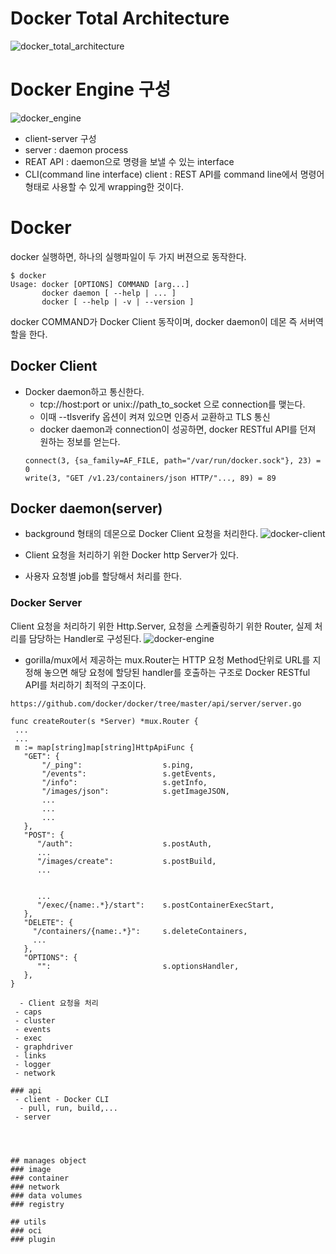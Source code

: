 # Docker Total Architecture
![docker_total_architecture](https://cloud.githubusercontent.com/assets/9585881/16713210/eab33898-46da-11e6-9052-7a8679c44478.PNG)

# Docker Engine 구성
![docker_engine](https://cloud.githubusercontent.com/assets/9585881/16617978/d14d0058-43c1-11e6-8acb-5c694916a951.PNG)

- client-server 구성
- server : daemon process
- REAT API : daemon으로 명령을 보낼 수 있는 interface
- CLI(command line interface) client : REST API를 command line에서 명령어 형태로 사용할 수 있게 wrapping한 것이다. 

# Docker 
docker 실행하면, 하나의 실행파일이 두 가지 버젼으로 동작한다. 
```
$ docker
Usage: docker [OPTIONS] COMMAND [arg...]
       docker daemon [ --help | ... ]
       docker [ --help | -v | --version ]
```
docker COMMAND가 Docker Client 동작이며, docker daemon이 데몬 즉 서버역할을 한다. 

## Docker Client
- Docker daemon하고 통신한다.
  - tcp://host:port or unix://path_to_socket 으로 connection를 맺는다. 
   - 이때 --tlsverify 옵션이 켜져 있으면 인증서 교환하고 TLS 통신
  - docker daemon과 connection이 성공하면, docker RESTful API를 던져 원하는 정보를 얻는다.
   ```
   connect(3, {sa_family=AF_FILE, path="/var/run/docker.sock"}, 23) = 0
   write(3, "GET /v1.23/containers/json HTTP/"..., 89) = 89
   ```

## Docker daemon(server)
- background 형태의 데몬으로 Docker Client 요청을 처리한다. 
![docker-client](https://cloud.githubusercontent.com/assets/9585881/16717856/fef45c08-4755-11e6-837c-838024d24035.PNG)

- Client 요청을 처리하기 위한 Docker http Server가 있다.
- 사용자 요청별 job를 할당해서 처리를 한다. 

### Docker Server
Client 요청을 처리하기 위한 Http.Server, 요청을 스케쥴링하기 위한 Router, 실제 처리를 담당하는 Handler로 구성된다.
![docker-engine](https://cloud.githubusercontent.com/assets/9585881/16718085/3dca2100-4757-11e6-8358-7f2d4251e432.PNG)
- gorilla/mux에서 제공하는 mux.Router는 HTTP 요청 Method단위로 URL를 지정해 놓으면 해당 요청에 할당된 handler를 호출하는 구조로 Docker RESTful API를 처리하기 최적의 구조이다.
```
https://github.com/docker/docker/tree/master/api/server/server.go

func createRouter(s *Server) *mux.Router {
 ...
 ...
 m := map[string]map[string]HttpApiFunc {
   "GET": {
       "/_ping":                  s.ping,
       "/events":                 s.getEvents,
       "/info":                   s.getInfo,
       "/images/json":            s.getImageJSON,
       ...
       ...
       ...
   },
   "POST": {
      "/auth":                    s.postAuth,
      ...
      "/images/create":           s.postBuild,
      ...
      
      
      ...
      "/exec/{name:.*}/start":    s.postContainerExecStart,
   },
   "DELETE": {
     "/containers/{name:.*}":     s.deleteContainers,
     ... 
   },
   "OPTIONS": {
      "":                         s.optionsHandler,
   },
}

```
   
      

```
  - Client 요청을 처리
 - caps
 - cluster
 - events
 - exec
 - graphdriver
 - links
 - logger
 - network
 
### api
 - client - Docker CLI
  - pull, run, build,... 
 - server
 



## manages object
### image
### container
### network
### data volumes
### registry

## utils
### oci
### plugin

